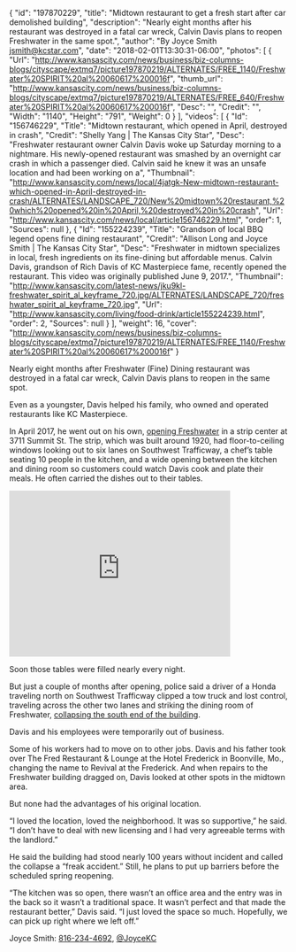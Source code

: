 {
  "id": "197870229",
  "title": "Midtown restaurant to get a fresh start after car demolished building",
  "description": "Nearly eight months after his restaurant was destroyed in a fatal car wreck, Calvin Davis plans to reopen Freshwater in the same spot.",
  "author": "By Joyce Smith jsmith@kcstar.com",
  "date": "2018-02-01T13:30:31-06:00",
  "photos": [
    {
      "Url": "http://www.kansascity.com/news/business/biz-columns-blogs/cityscape/extmq7/picture197870219/ALTERNATES/FREE_1140/Freshwater%20SPIRIT%20al%20060617%200016f",
      "thumb_url": "http://www.kansascity.com/news/business/biz-columns-blogs/cityscape/extmq7/picture197870219/ALTERNATES/FREE_640/Freshwater%20SPIRIT%20al%20060617%200016f",
      "Desc": "",
      "Credit": "",
      "Width": "1140",
      "Height": "791",
      "Weight": 0
    }
  ],
  "videos": [
    {
      "Id": "156746229",
      "Title": "Midtown restaurant, which opened in April, destroyed in crash",
      "Credit": "Shelly Yang | The Kansas City Star",
      "Desc": "Freshwater restaurant owner Calvin Davis woke up Saturday morning to a nightmare. His newly-opened restaurant was smashed by an overnight car crash in which a passenger died. Calvin said he knew it was an unsafe location and had been working on a",
      "Thumbnail": "http://www.kansascity.com/news/local/4jatgk-New-midtown-restaurant-which-opened-in-April-destroyed-in-crash/ALTERNATES/LANDSCAPE_720/New%20midtown%20restaurant,%20which%20opened%20in%20April,%20destroyed%20in%20crash",
      "Url": "http://www.kansascity.com/news/local/article156746229.html",
      "order": 1,
      "Sources": null
    },
    {
      "Id": "155224239",
      "Title": "Grandson of local BBQ legend opens fine dining restaurant",
      "Credit": "Allison Long and Joyce Smith | The Kansas City Star",
      "Desc": "Freshwater in midtown specializes in local, fresh ingredients on its fine-dining but affordable menus. Calvin Davis, grandson of Rich Davis of KC Masterpiece fame, recently opened the restaurant. This video was originally published June 9, 2017.",
      "Thumbnail": "http://www.kansascity.com/latest-news/jku9kl-freshwater_spirit_al_keyframe_720.jpg/ALTERNATES/LANDSCAPE_720/freshwater_spirit_al_keyframe_720.jpg",
      "Url": "http://www.kansascity.com/living/food-drink/article155224239.html",
      "order": 2,
      "Sources": null
    }
  ],
  "weight": 16,
  "cover": "http://www.kansascity.com/news/business/biz-columns-blogs/cityscape/extmq7/picture197870219/ALTERNATES/FREE_1140/Freshwater%20SPIRIT%20al%20060617%200016f"
}

<p>Nearly eight months after Freshwater (Fine) Dining restaurant was destroyed in a fatal car wreck, Calvin Davis plans to reopen in the same spot.</p><p>Even as a youngster, Davis helped his family, who owned and operated restaurants like KC Masterpiece.</p><p>In April 2017, he went out on his own, <a href="http://www.kansascity.com/news/business/biz-columns-blogs/cityscape/article155279704.html" target="_blank" title="">opening Freshwater</a> in a strip center at 3711 Summit St. The strip, which was built around 1920, had floor-to-ceiling windows looking out to six lanes on Southwest Trafficway, a chef’s table seating 10 people in the kitchen, and a wide opening between the kitchen and dining room so customers could watch Davis cook and plate their meals. He often carried the dishes out to their tables.</p><div class="ng_mm_link1"><div class="videowrapper"><iframe allowfullscreen="allowfullscreen" frameborder="0" height="300" src="https://www.google.com/maps/embed?pb=!1m18!1m12!1m3!1d3098.081725378622!2d-94.59732108464487!3d39.05905167954604!2m3!1f0!2f0!3f0!3m2!1i1024!2i768!4f13.1!3m3!1m2!1s0x87c0efd733a7d3ed%3A0xd84f84162c1f36d3!2s3711+Summit+St%2C+Kansas+City%2C+MO+64111!5e0!3m2!1sen!2sus!4v1517505757929" style="border:0" width="400">&nbsp;</iframe>
</div></div><p>Soon those tables were filled nearly every night.</p><p>But just a couple of months after opening, police said a driver of a Honda traveling north on Southwest Trafficway clipped a tow truck and lost control, traveling across the other two lanes and striking the dining room of Freshwater, <a href="http://www.kansascity.com/news/business/article156743514.html" target="_blank" title="">collapsing the south end of the building</a>.</p><p><!-- %video:155224239% --></p><p>Davis and his employees were temporarily out of business. </p><p>Some of his workers had to move on to other jobs. Davis and his father took over The Fred Restaurant &amp; Lounge at the Hotel Frederick in Boonville, Mo., changing the name to Revival at the Frederick. And when repairs to the Freshwater building dragged on, Davis looked at other spots in the midtown area. </p><p>But none had the advantages of his original location.</p><p>“I loved the location, loved the neighborhood. It was so supportive,” he said. “I don’t have to deal with new licensing and I had very agreeable terms with the landlord.”</p><p>He said the building had stood nearly 100 years without incident and called the collapse a “freak accident.” Still, he plans to put up barriers before the scheduled spring reopening. </p><p>“The kitchen was so open, there wasn’t an office area and the entry was in the back so it wasn’t a traditional space. It wasn’t perfect and that made the restaurant better,” Davis said. “I just loved the space so much. Hopefully, we can pick up right where we left off.” </p><div class="ng_endnote_contact"><p>Joyce Smith: <a href="tel:816-234-4692" title="">816-234-4692</a>, <a href="https://twitter.com/JoyceKC" target="_blank" title="">@JoyceKC</a></p> </div>

